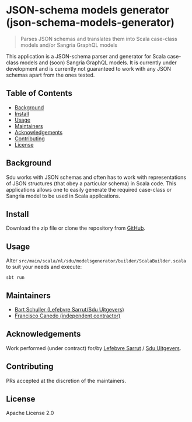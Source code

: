 # JSON-schema models generator (json-schema-models-generator)

> Parses JSON schemas and translates them into Scala case-class models and/or Sangria GraphQL models

This application is a JSON-schema parser and generator for Scala case-class models and (soon) Sangria GraphQL models. It
is currently under development and is currently not guaranteed to work with any JSON schemas apart from the ones tested.

## Table of Contents
- [Background](#background)
- [Install](#install)
- [Usage](#usage)
- [Maintainers](#maintainers)
- [Acknowledgements](#thanks)
- [Contributing](#contributing)
- [License](#license)

## Background

Sdu works with JSON schemas and often has to work with representations of JSON structures (that obey a particular
schema) in Scala code. This applications allows one to easily generate the required case-class or Sangria model to be
used in Scala applications.

## Install

Download the zip file or clone the repository from [GitHub](https://github.com/elseu/json-schema-models-generator).
 
## Usage

Alter `src/main/scala/nl/sdu/modelsgenerator/builder/ScalaBuilder.scala` to suit your needs and execute:

```sbt run```

## Maintainers

- [Bart Schuller (Lefebvre Sarrut/Sdu Uitgevers)](https://github.com/bartschuller)
- [Francisco Canedo (independent contractor)](https://github.com/fcanedo)

## Acknowledgements

Work performed (under contract) for/by [Lefebvre Sarrut](https://www.lefebvre-sarrut.eu/) / [Sdu Uitgevers](https://www.sdu.nl/).

## Contributing

PRs accepted at the discretion of the maintainers.

## License

Apache License 2.0
